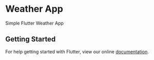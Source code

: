 # Weather App

Simple Flutter Weather App

## Getting Started

For help getting started with Flutter, view our online
[documentation](https://flutter.io/).
